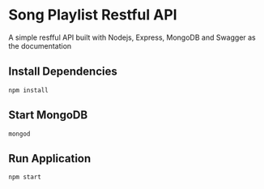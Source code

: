 # Song Playlist Restful API
A simple resfful API built with Nodejs, Express, MongoDB and Swagger as the documentation

## Install Dependencies

```shell
npm install
```

## Start MongoDB

```shell
mongod
```

## Run Application

```shell
npm start
```
